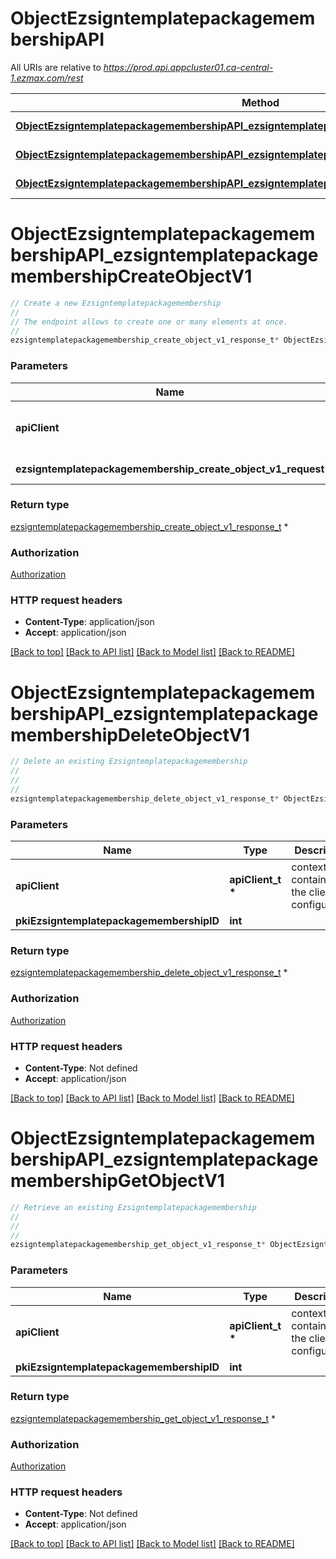 # ObjectEzsigntemplatepackagemembershipAPI

All URIs are relative to *https://prod.api.appcluster01.ca-central-1.ezmax.com/rest*

Method | HTTP request | Description
------------- | ------------- | -------------
[**ObjectEzsigntemplatepackagemembershipAPI_ezsigntemplatepackagemembershipCreateObjectV1**](ObjectEzsigntemplatepackagemembershipAPI.md#ObjectEzsigntemplatepackagemembershipAPI_ezsigntemplatepackagemembershipCreateObjectV1) | **POST** /1/object/ezsigntemplatepackagemembership | Create a new Ezsigntemplatepackagemembership
[**ObjectEzsigntemplatepackagemembershipAPI_ezsigntemplatepackagemembershipDeleteObjectV1**](ObjectEzsigntemplatepackagemembershipAPI.md#ObjectEzsigntemplatepackagemembershipAPI_ezsigntemplatepackagemembershipDeleteObjectV1) | **DELETE** /1/object/ezsigntemplatepackagemembership/{pkiEzsigntemplatepackagemembershipID} | Delete an existing Ezsigntemplatepackagemembership
[**ObjectEzsigntemplatepackagemembershipAPI_ezsigntemplatepackagemembershipGetObjectV1**](ObjectEzsigntemplatepackagemembershipAPI.md#ObjectEzsigntemplatepackagemembershipAPI_ezsigntemplatepackagemembershipGetObjectV1) | **GET** /1/object/ezsigntemplatepackagemembership/{pkiEzsigntemplatepackagemembershipID} | Retrieve an existing Ezsigntemplatepackagemembership


# **ObjectEzsigntemplatepackagemembershipAPI_ezsigntemplatepackagemembershipCreateObjectV1**
```c
// Create a new Ezsigntemplatepackagemembership
//
// The endpoint allows to create one or many elements at once.
//
ezsigntemplatepackagemembership_create_object_v1_response_t* ObjectEzsigntemplatepackagemembershipAPI_ezsigntemplatepackagemembershipCreateObjectV1(apiClient_t *apiClient, ezsigntemplatepackagemembership_create_object_v1_request_t * ezsigntemplatepackagemembership_create_object_v1_request);
```

### Parameters
Name | Type | Description  | Notes
------------- | ------------- | ------------- | -------------
**apiClient** | **apiClient_t \*** | context containing the client configuration |
**ezsigntemplatepackagemembership_create_object_v1_request** | **[ezsigntemplatepackagemembership_create_object_v1_request_t](ezsigntemplatepackagemembership_create_object_v1_request.md) \*** |  | 

### Return type

[ezsigntemplatepackagemembership_create_object_v1_response_t](ezsigntemplatepackagemembership_create_object_v1_response.md) *


### Authorization

[Authorization](../README.md#Authorization)

### HTTP request headers

 - **Content-Type**: application/json
 - **Accept**: application/json

[[Back to top]](#) [[Back to API list]](../README.md#documentation-for-api-endpoints) [[Back to Model list]](../README.md#documentation-for-models) [[Back to README]](../README.md)

# **ObjectEzsigntemplatepackagemembershipAPI_ezsigntemplatepackagemembershipDeleteObjectV1**
```c
// Delete an existing Ezsigntemplatepackagemembership
//
// 
//
ezsigntemplatepackagemembership_delete_object_v1_response_t* ObjectEzsigntemplatepackagemembershipAPI_ezsigntemplatepackagemembershipDeleteObjectV1(apiClient_t *apiClient, int pkiEzsigntemplatepackagemembershipID);
```

### Parameters
Name | Type | Description  | Notes
------------- | ------------- | ------------- | -------------
**apiClient** | **apiClient_t \*** | context containing the client configuration |
**pkiEzsigntemplatepackagemembershipID** | **int** |  | 

### Return type

[ezsigntemplatepackagemembership_delete_object_v1_response_t](ezsigntemplatepackagemembership_delete_object_v1_response.md) *


### Authorization

[Authorization](../README.md#Authorization)

### HTTP request headers

 - **Content-Type**: Not defined
 - **Accept**: application/json

[[Back to top]](#) [[Back to API list]](../README.md#documentation-for-api-endpoints) [[Back to Model list]](../README.md#documentation-for-models) [[Back to README]](../README.md)

# **ObjectEzsigntemplatepackagemembershipAPI_ezsigntemplatepackagemembershipGetObjectV1**
```c
// Retrieve an existing Ezsigntemplatepackagemembership
//
// 
//
ezsigntemplatepackagemembership_get_object_v1_response_t* ObjectEzsigntemplatepackagemembershipAPI_ezsigntemplatepackagemembershipGetObjectV1(apiClient_t *apiClient, int pkiEzsigntemplatepackagemembershipID);
```

### Parameters
Name | Type | Description  | Notes
------------- | ------------- | ------------- | -------------
**apiClient** | **apiClient_t \*** | context containing the client configuration |
**pkiEzsigntemplatepackagemembershipID** | **int** |  | 

### Return type

[ezsigntemplatepackagemembership_get_object_v1_response_t](ezsigntemplatepackagemembership_get_object_v1_response.md) *


### Authorization

[Authorization](../README.md#Authorization)

### HTTP request headers

 - **Content-Type**: Not defined
 - **Accept**: application/json

[[Back to top]](#) [[Back to API list]](../README.md#documentation-for-api-endpoints) [[Back to Model list]](../README.md#documentation-for-models) [[Back to README]](../README.md)

